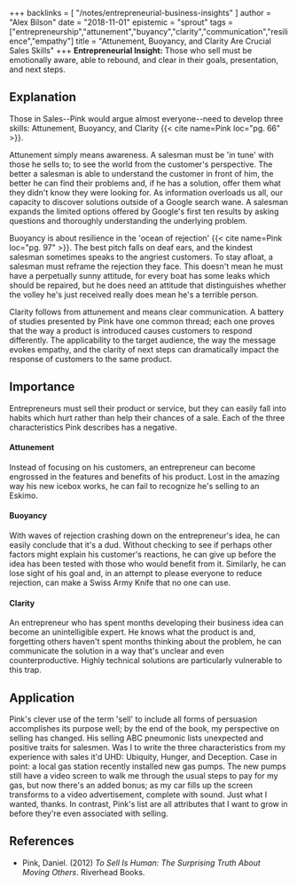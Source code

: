 +++
backlinks = [
  "/notes/entrepreneurial-business-insights"
]
author = "Alex Bilson"
date = "2018-11-01"
epistemic = "sprout"
tags = ["entrepreneurship","attunement","buyancy","clarity","communication","resilience","empathy"]
title = "Attunement, Buoyancy, and Clarity Are Crucial Sales Skills"
+++
**Entrepreneurial Insight:** Those who sell must be emotionally aware, able to rebound, and clear in their goals, presentation, and next steps.

## Explanation

Those in Sales--Pink would argue almost everyone--need to develop three skills: Attunement, Buoyancy, and Clarity {{< cite name=Pink loc="pg. 66" >}}.

Attunement simply means awareness.  A salesman must be 'in tune' with those he sells to; to see the world from the customer's perspective.  The better a salesman is able to understand the customer in front of him, the better he can find their problems and, if he has a solution, offer them what they didn't know they were looking for.  As information overloads us all, our capacity to discover solutions outside of a Google search wane.  A salesman expands the limited options offered by Google's first ten results by asking questions and thoroughly understanding the underlying problem.

Buoyancy is about resilience in the 'ocean of rejection' {{< cite name=Pink loc="pg. 97" >}}.  The best pitch falls on deaf ears, and the kindest salesman sometimes speaks to the angriest customers.  To stay afloat, a salesman must reframe the rejection they face.  This doesn't mean he must have a perpetually sunny attitude, for every boat has some leaks which should be repaired, but he does need an attitude that distinguishes whether the volley he's just received really does mean he's a terrible person.

Clarity follows from attunement and means clear communication.  A battery of studies presented by Pink have one common thread; each one proves that the way a product is introduced causes customers to respond differently.  The applicability to the target audience, the way the message evokes empathy, and the clarity of next steps can dramatically impact the response of customers to the same product.

## Importance

Entrepreneurs must sell their product or service, but they can easily fall into habits which hurt rather than help their chances of a sale.  Each of the three characteristics Pink describes has a negative.

#### Attunement

Instead of focusing on his customers, an entrepreneur can become engrossed in the features and benefits of his product.  Lost in the amazing way his new icebox works, he can fail to recognize he's selling to an Eskimo.

#### Buoyancy

With waves of rejection crashing down on the entrepreneur's idea, he can easily conclude that it's a dud.  Without checking to see if perhaps other factors might explain his customer's reactions, he can give up before the idea has been tested with those who would benefit from it.  Similarly, he can lose sight of his goal and, in an attempt to please everyone to reduce rejection, can make a Swiss Army Knife that no one can use.

#### Clarity

An entrepreneur who has spent months developing their business idea can become an unintelligible expert.  He knows what the product is and, forgetting others haven't spent months thinking about the problem, he can communicate the solution in a way that's unclear and even counterproductive.  Highly technical solutions are particularly vulnerable to this trap.

## Application

Pink's clever use of the term 'sell' to include all forms of persuasion accomplishes its purpose well; by the end of the book, my perspective on selling has changed.  His selling ABC pneumonic lists unexpected and positive traits for salesmen.  Was I to write the three characteristics from my experience with sales it'd UHD: Ubiquity, Hunger, and Deception.  Case in point: a local gas station recently installed new gas pumps.  The new pumps still have a video screen to walk me through the usual steps to pay for my gas, but now there's an added bonus; as my car fills up the screen transforms to a video advertisement, complete with sound.  Just what I wanted, thanks.  In contrast, Pink's list are all attributes that I want to grow in before they're even associated with selling.

## References

- Pink, Daniel. (2012) _To Sell Is Human: The Surprising Truth About Moving Others_. Riverhead Books.
